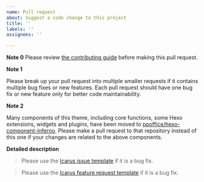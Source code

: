 ```yaml
---
name: Pull request
about: Suggest a code change to this project
title: ''
labels: ''
assignees: ''

---
```


**Note 0**
Please review [the contributing guide](https://github.com/ppoffice/hexo-theme-icarus/blob/master/CONTRIBUTING.md) before making this pull request.

**Note 1**

Please break up your pull request into multiple smaller requests if it contains multiple bug fixes 
or new features.
Each pull request should have one bug fix or new feature only for better code maintainability.

**Note 2**

Many components of this theme, including core functions, some Hexo extensions, widgets and plugins, 
have been moved to [ppoffice/hexo-component-inferno](https://github.com/ppoffice/hexo-component-inferno).
Please make a pull request to that repository instead of this one if your changes are related to
the above components.

**Detailed description**

> Please use the [Icarus issue template](https://github.com/ppoffice/hexo-theme-icarus/blob/master/.github/ISSUE_TEMPLATE/bug_report.md) if it is a bug fix.

> Please use the [Icarus feature request template](https://github.com/ppoffice/hexo-theme-icarus/blob/master/.github/ISSUE_TEMPLATE/feature_request.md) if it is a bug fix.
